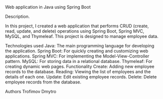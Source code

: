 Web application in Java using Spring Boot

Description.

In this project, I created a web application that performs CRUD (create, read, update, and delete) operations using Spring Boot, Spring MVC, MySQL, and Thymeleaf. This project is designed to manage employee data.

Technologies used
Java: The main programming language for developing the application.
Spring Boot: For quickly creating and customizing web applications.
Spring MVC: For implementing the Model-View-Controller pattern.
MySQL: For storing data in a relational database.
Thymeleaf: For creating dynamic web pages.
Functionality
Create: Adding new employee records to the database.
Reading: Viewing the list of employees and the details of each one.
Update: Edit existing employee records.
Delete: Delete employee records from the database.

Authors
Trofimov Dmytro
